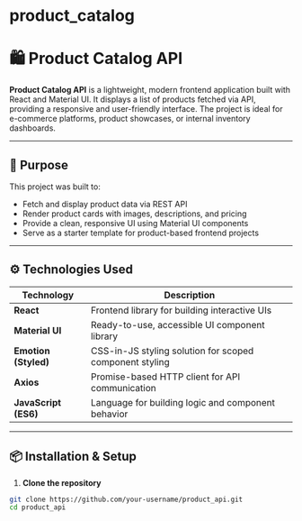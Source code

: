 # product_catalog
# 🛍️ Product Catalog API

**Product Catalog API** is a lightweight, modern frontend application built with React and Material UI. It displays a list of products fetched via API, providing a responsive and user-friendly interface. The project is ideal for e-commerce platforms, product showcases, or internal inventory dashboards.

---

## 🎯 Purpose

This project was built to:

- Fetch and display product data via REST API
- Render product cards with images, descriptions, and pricing
- Provide a clean, responsive UI using Material UI components
- Serve as a starter template for product-based frontend projects

---

## ⚙️ Technologies Used

| Technology          | Description                                               |
|---------------------|-----------------------------------------------------------|
| **React**           | Frontend library for building interactive UIs            |
| **Material UI**     | Ready-to-use, accessible UI component library             |
| **Emotion (Styled)**| CSS-in-JS styling solution for scoped component styling   |
| **Axios**           | Promise-based HTTP client for API communication           |
| **JavaScript (ES6)**| Language for building logic and component behavior        |

---

## 📦 Installation & Setup

1. **Clone the repository**

```bash
git clone https://github.com/your-username/product_api.git
cd product_api
